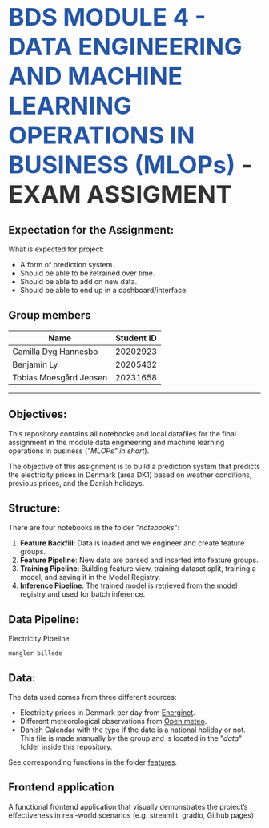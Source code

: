 # <span style="font-width:bold; font-size: 3rem; color:#2656a3;">**BDS MODULE 4 - DATA ENGINEERING AND MACHINE LEARNING OPERATIONS IN BUSINESS (MLOPs)** </span> <span style="font-width:bold; font-size: 3rem; color:#333;">- EXAM ASSIGMENT</span>

## Expectation for the Assignment:
What is expected for project:

-	A form of prediction system. 
-	Should be able to be retrained over time.
-	Should be able to add on new data.
-	Should be able to end up in a dashboard/interface.

## Group members
| Name                     | Student ID |
|--------------------------|------------|
| Camilla Dyg Hannesbo     | 20202923   |
| Benjamin Ly              | 20205432   |
| Tobias Moesgård Jensen   | 20231658   |

---

## Objectives:
This repository contains all notebooks and local datafiles for the final assignment in the module data engineering and machine learning operations in business (*"MLOPs" in short*).

The objective of this assignment is to build a prediction system that predicts the electricity prices in Denmark (area DK1) based on weather conditions, previous prices, and the Danish holidays.

## Structure:
There are four notebooks in the folder "*notebooks*":

1. **Feature Backfill**: Data is loaded and we engineer and create feature groups.
2. **Feature Pipeline**: New data are parsed and inserted into feature groups.
3. **Training Pipeline**: Building feature view,  training dataset split, training a model, and saving it in the Model Registry.
4. **Inference Pipeline**: The trained model is retrieved from the model registry and used for batch inference.

## Data Pipeline:
Electricity Pipeline

    mangler billede

## Data:
The data used comes from three different sources:

- Electricity prices in Denmark per day from [Energinet](https://www.energidataservice.dk).
- Different meteorological observations from [Open meteo](https://www.open-meteo.com).
- Danish Calendar with the type if the date is a national holiday or not. This file is made manually by the group and is located in the "*data*" folder inside this repository.

See corresponding functions in the folder [features](https://github.com/Camillahannesbo/MLOPs-Assignment-/tree/main/features).

## Frontend application
A functional frontend application that visually demonstrates the project’s effectiveness in real-world scenarios (e.g. streamlit, gradio, Github pages)